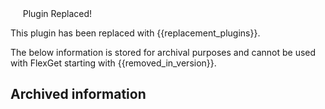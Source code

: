 <div class="alert alert-danger" role="alert"><span class="fa-lg glyphicon glyphicon-remove-circle"></span>&nbsp;&nbsp;&nbsp;&nbsp; Plugin Replaced!
</div>

This plugin has been replaced with {{replacement_plugins}}.

The below information is stored for archival purposes and cannot be used with FlexGet starting with {{removed_in_version}}.

## Archived information